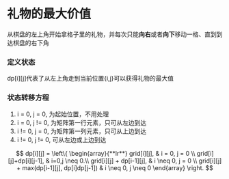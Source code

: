 # 礼物的最大价值
<script type="text/javascript" src="http://cdn.mathjax.org/mathjax/latest/MathJax.js?config=default"></script>
从棋盘的左上角开始拿格子里的礼物，并每次只能**向右**或者**向下**移动一格、直到到达棋盘的右下角
### 定义状态
dp[i][j]代表了从左上角走到当前位置{i,j}可以获得礼物的最大值
### 状态转移方程
1. i = 0, j = 0, 为起始位置，不用处理
2. i = 0, j != 0, 为矩阵第一行元素，只可从左边到达
3. i != 0, j = 0, 为矩阵第一列元素，只可从上边到达
4. i != 0, j != 0, 可从左边或上边到达

$$
dp[i][j] = \left\{  
\begin{array}{**lr**}  
grid[i][j], & i = 0, j = 0 \\  
grid[i][j]+dp[i][j-1], & i=0,j \neq 0.\\  
grid[i][j] + dp[i-1][j], & i \neq 0, j = 0 \\
grid[i][j] + max(dp[i-1][j], dp[i]dp[j-1]) & i \neq 0, j \neq 0
\end{array}  
\right.
$$


 
